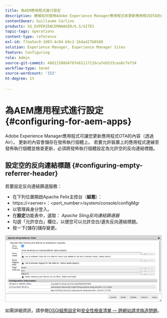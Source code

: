 ```yaml
---
title: 為AEM應用程式進行設定
description: 瞭解如何使用Adobe Experience Manager應用程式來更新應用程式OTA的內容（透過Air）。
contentOwner: Guillaume Carlino
products: SG_EXPERIENCEMANAGER/6.5/SITES
topic-tags: operations
content-type: reference
exl-id: f7aa5ac0-3d03-4c04-b9c2-1bda427b0588
solution: Experience Manager, Experience Manager Sites
feature: Configuring
role: Admin
source-git-commit: 48d12388d4707e61117116ca7eb533cea8c7ef34
workflow-type: tm+mt
source-wordcount: '153'
ht-degree: 1%

---
```


# 為AEM應用程式進行設定{#configuring-for-aem-apps}

Adobe Experience Manager應用程式可讓您更新應用程式OTA的內容（透過Air）。 更新的內容會儲存在發佈執行個體上。 若要允許裝置上的應用程式連線至發佈執行個體並檢查更新，必須將發佈執行個體設定為允許空的反向連結標題。

## 設定空的反向連結標題 {#configuring-empty-referrer-header}

若要設定反向連結篩選服務：

* 在下列位置開啟Apache Felix主控台（**組態**）：
* https://&lt;server>：&lt;port_number>/system/console/configMgr
* 以管理員身分登入。
* 在&#x200B;**設定**&#x200B;功能表中，選取： *Apache Sling反向連結篩選器*
* 勾選「允許空白」欄位，以便您可以允許空白/遺失反向連結標題。
* 按一下[儲存]儲存變更。**&#x200B;**

![chlimage_1-58](assets/chlimage_1-58a.png)

如需詳細資訊，請參閱[OSGI組態設定](/help/sites-deploying/osgi-configuration-settings.md)和[安全性檢查清單 — 跨網站請求偽造問題](/help/sites-administering/security-checklist.md#protect-against-cross-site-request-forgery)。
